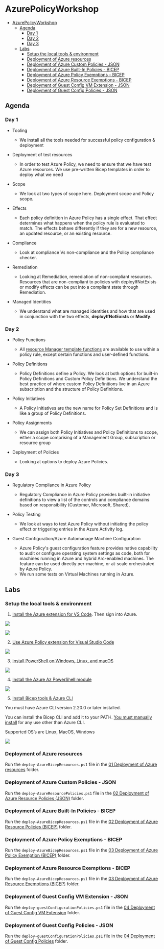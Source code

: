 # AzurePolicyWorkshop

- [AzurePolicyWorkshop](#azurepolicyworkshop)
  - [Agenda](#agenda)
    - [Day 1](#day-1)
    - [Day 2](#day-2)
    - [Day 3](#day-3)
  - [Labs](#labs)
    - [Setup the local tools & environment](#setup-the-local-tools--environment)
    - [Deployment of Azure resources](#deployment-of-azure-resources)
    - [Deployment of Azure Custom Policies - JSON](#deployment-of-azure-custom-policies---json)
    - [Deployment of Azure Built-In Policies - BICEP](#deployment-of-azure-built-in-policies---bicep)
    - [Deployment of Azure Policy Exemptions - BICEP](#deployment-of-azure-policy-exemptions---bicep)
    - [Deployment of Azure Resource Exemptions - BICEP](#deployment-of-azure-resource-exemptions---bicep)
    - [Deployment of Guest Config VM Extension - JSON](#deployment-of-guest-config-vm-extension---json)
    - [Deployment of Guest Config Policies - JSON](#deployment-of-guest-config-policies---json)



## Agenda

### Day 1

- Tooling
  - We install all the tools needed for successful policy configuration & deployment

- Deployment of test resources
  - In order to test Azure Policy, we need to ensure that we have test Azure resources. We use pre-written Bicep templates in order to deploy what we need

- Scope
  - We look at two types of scope here. Deployment scope and Policy scope. 

- Effects
  - Each policy definition in Azure Policy has a single effect. That effect determines what happens when the policy rule is evaluated to match. The effects behave differently if they are for a new resource, an updated resource, or an existing resource.

- Compliance
  - Look at compliance Vs non-compliance and the Policy compliance checker.

- Remediation
  - Looking at Remediation, remediation of non-compliant resources. Resources that are non-compliant to policies with deployIfNotExists or modify effects can be put into a compliant state through Remediation.

- Managed Identities
  - We understand what are managed identities and how that are used in conjunction with the two effects, **deployIfNotExists** or **Modify**.

### Day 2

- Policy Functions
  - All [resource Manager template functions](https://docs.microsoft.com/en-us/azure/azure-resource-manager/templates/template-functions) are available to use within a policy rule, except certain functions and user-defined functions.

- Policy Definitions
  - Policy Definitions define a Policy. We look at both options for built-in Policy Definitions and Custom Policy Definitions. We understand the best practice of where custom Policy Definitions live in an Azure subscription and the structure of Policy Definitions.

- Policy Initiatives
  - A Policy Initiatives are the new name for Policy Set Definitions and is like a group of Policy Definitions.

- Policy Assignments
  - We can assign both Policy Initiatives and Policy Definitions to scope, either a scope comprising of a Management Group, subscription or resource group
 
- Deployment of Policies
  - Looking at options to deploy Azure Policies. 


### Day 3

- Regulatory Compliance in Azure Policy
  - Regulatory Compliance in Azure Policy provides built-in initiative definitions to view a list of the controls and compliance domains based on responsibility (Customer, Microsoft, Shared).

- Policy Testing
  - We look at ways to test Azure Policy without initiating the policy effect or triggering entries in the Azure Activity log.

- Guest Configuration/Azure Automanage Machine Configuration
  - Azure Policy's guest configuration feature provides native capability to audit or configure operating system settings as code, both for machines running in Azure and hybrid Arc-enabled machines. The feature can be used directly per-machine, or at-scale orchestrated by Azure Policy.
  - We run some tests on Virtual Machines running in Azure.

## Labs

### Setup the local tools & environment

1. [Install the Azure extension for VS Code](https://marketplace.visualstudio.com/items?itemName=ms-vscode.vscode-node-azure-pack). Then sign into Azure.


![](blobs/AzureExtension.png)

![](blobs/VSCodeSignIntoAzure.png)

2. [Use Azure Policy extension for Visual Studio Code](https://docs.microsoft.com/en-us/azure/governance/policy/how-to/extension-for-vscode)

![](blobs/AzurePolicyExtension.png)

3. [Install PowerShell on Windows, Linux, and macOS](https://docs.microsoft.com/en-us/powershell/scripting/install/installing-powershell)

![](blobs/PowerShell.png)

4. [Install the Azure Az PowerShell module](https://docs.microsoft.com/en-us/powershell/azure/install-az-ps)

![](blobs/PowerShell.png)

5. [Install Bicep tools & Azure CLI](https://docs.microsoft.com/en-us/azure/azure-resource-manager/bicep/install)

 You must have Azure CLI version 2.20.0 or later installed.
 
 You can install the Bicep CLI and add it to your PATH. [You must manually install](https://docs.microsoft.com/en-us/azure/azure-resource-manager/bicep/install#install-manually) for any use other than Azure CLI. 
 
 Supported OS’s are Linux, MacOS, Windows

![](blobs/Bicep.png)


### Deployment of Azure resources

Run the `deploy-AzureBicepResources.ps1` file in the [01 Deployment of Azure resources](/01%20Deployment%20of%20Azure%20resources/parentTemplates/) folder.

### Deployment of Azure Custom Policies - JSON

Run the `deploy-AzureResourcePolicies.ps1` file in the [02 Deployment of Azure Resource Policies (JSON)](/02%20Deployment%20of%20Azure%20Resource%20Policies%20(JSON)/parentTemplates) folder.

### Deployment of Azure Built-In Policies - BICEP

Run the `deploy-AzureBicepResources.ps1` file in the [02 Deployment of Azure Resource Policies (BICEP)](/02%20Deployment%20of%20Azure%20Resource%20Policies%20(BICEP)/parentTemplates) folder.

### Deployment of Azure Policy Exemptions - BICEP

Run the `deploy-AzureBicepResources.ps1` file in the [03 Deployment of Azure Policy Exemption (BICEP)](/03%20Deployment%20of%20Azure%20Policy%20Exemption%20(BICEP)/parentTemplates) folder.

### Deployment of Azure Resource Exemptions - BICEP

Run the `deploy-AzureBicepResources.ps1` file in the [03 Deployment of Azure Resource Exemptions (BICEP)](/03%20Deployment%20of%20Azure%20Resource%20Exemptions%20(BICEP)/parentTemplates) folder.

### Deployment of Guest Config VM Extension - JSON

Run the `deploy-guestConfigurationPolicies.ps1` file in the [04 Deployment of Guest Config VM Extension](/04%20Deployment%20of%20Guest%20Config%20VM%20Extension/parent_PolicyTemplates/) folder.

### Deployment of Guest Config Policies - JSON

Run the `deploy-guestConfigurationPolicies.ps1` file in the [04 Deployment of Guest Config Policies](/04%20Deployment%20of%20Guest%20Config%20Policies/parent_PolicyTemplates/) folder.